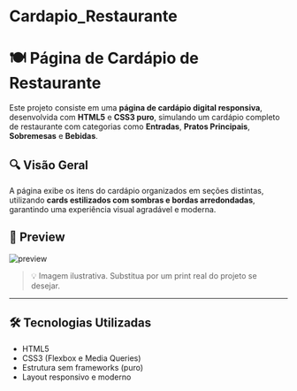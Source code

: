 # Cardapio_Restaurante

# 🍽️ Página de Cardápio de Restaurante

Este projeto consiste em uma **página de cardápio digital responsiva**, desenvolvida com **HTML5** e **CSS3 puro**, simulando um cardápio completo de restaurante com categorias como **Entradas**, **Pratos Principais**, **Sobremesas** e **Bebidas**.

## 🔍 Visão Geral

A página exibe os itens do cardápio organizados em seções distintas, utilizando **cards estilizados com sombras e bordas arredondadas**, garantindo uma experiência visual agradável e moderna.

## 📸 Preview

![preview](https://via.placeholder.com/1000x600.png?text=Prévia+do+Cardápio)

> 💡 Imagem ilustrativa. Substitua por um print real do projeto se desejar.

---

## 🛠️ Tecnologias Utilizadas

- HTML5
- CSS3 (Flexbox e Media Queries)
- Estrutura sem frameworks (puro)
- Layout responsivo e moderno
